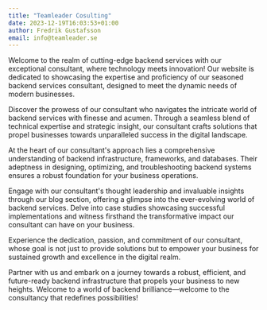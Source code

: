 ```yaml
---
title: "Teamleader Cosulting"
date: 2023-12-19T16:03:53+01:00
author: Fredrik Gustafsson
email: info@teamleader.se
---
```

Welcome to the realm of cutting-edge backend services with our exceptional consultant, where technology meets innovation! Our website is dedicated to showcasing the expertise and proficiency of our seasoned backend services consultant, designed to meet the dynamic needs of modern businesses.

Discover the prowess of our consultant who navigates the intricate world of backend services with finesse and acumen. Through a seamless blend of technical expertise and strategic insight, our consultant crafts solutions that propel businesses towards unparalleled success in the digital landscape.

At the heart of our consultant's approach lies a comprehensive understanding of backend infrastructure, frameworks, and databases. Their adeptness in designing, optimizing, and troubleshooting backend systems ensures a robust foundation for your business operations.

Engage with our consultant's thought leadership and invaluable insights through our blog section, offering a glimpse into the ever-evolving world of backend services. Delve into case studies showcasing successful implementations and witness firsthand the transformative impact our consultant can have on your business.

Experience the dedication, passion, and commitment of our consultant, whose goal is not just to provide solutions but to empower your business for sustained growth and excellence in the digital realm.

Partner with us and embark on a journey towards a robust, efficient, and future-ready backend infrastructure that propels your business to new heights. Welcome to a world of backend brilliance—welcome to the consultancy that redefines possibilities!
